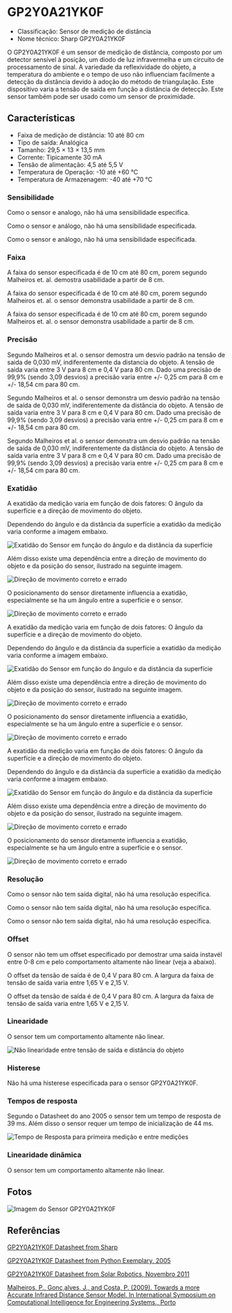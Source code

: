 # GP2Y0A21YK0F

- Classificação: Sensor de medição de distância
- Nome técnico: Sharp GP2Y0A21YK0F

O GP2Y0A21YK0F é um sensor de medição de distância, composto por um detector sensível à posição, um diodo de luz infravermelha e um circuito de processamento de sinal.
A variedade da reflexividade do objeto, a temperatura do ambiente e o tempo de uso não influenciam facilmente a detecção da distância devido à adoção do método de triangulação.
Este dispositivo varia a tensão de saída em função a distância de detecção. Este sensor também pode ser usado como um sensor de proximidade.

## Características

- Faixa de medição de distância: 10 até 80 cm
- Tipo de saída: Analógica
- Tamanho: 29,5 × 13 × 13,5 mm
- Corrente: Tipicamente 30 mA
- Tensão de alimentação: 4,5 até 5,5 V
- Temperatura de Operação: -10 até +60 °C
- Temperatura de Armazenagem: -40 até +70 °C 

### Sensibilidade

Como o sensor e analogo, não há uma sensibilidade especifica. 

Como o sensor e análogo, não há uma sensibilidade especificada. 

Como o sensor e análogo, não há uma sensibilidade especificada. 

### Faixa

A faixa do sensor especificada é de 10 cm até 80 cm, porem segundo Malheiros et. al. demostra usabilidade a partir de 8 cm.

A faixa do sensor especificada é de 10 cm até 80 cm, porem segundo Malheiros et. al. o sensor demonstra usabilidade a partir de 8 cm.

A faixa do sensor especificada é de 10 cm até 80 cm, porem segundo Malheiros et. al. o sensor demonstra usabilidade a partir de 8 cm.

### Precisão

Segundo Malheiros et al. o sensor demostra um desvio padrão na tensão de saida de 0,030 mV, indiferentemente da distancia do objeto. A tensão de saida varia entre 3 V para 8 cm e 0,4 V para 80 cm. Dado uma precisão de 99,9% (sendo 3,09 desvios) a precisão varia entre +/- 0,25 cm para 8 cm e +/- 18,54 cm para 80 cm.

Segundo Malheiros et al. o sensor demonstra um desvio padrão na tensão de saída de 0,030 mV, indiferentemente da distância do objeto. A tensão de saída varia entre 3 V para 8 cm e 0,4 V para 80 cm. Dado uma precisão de 99,9% (sendo 3,09 desvios) a precisão varia entre +/- 0,25 cm para 8 cm e +/- 18,54 cm para 80 cm.

Segundo Malheiros et al. o sensor demonstra um desvio padrão na tensão de saída de 0,030 mV, indiferentemente da distância do objeto. A tensão de saída varia entre 3 V para 8 cm e 0,4 V para 80 cm. Dado uma precisão de 99,9% (sendo 3,09 desvios) a precisão varia entre +/- 0,25 cm para 8 cm e +/- 18,54 cm para 80 cm.

### Exatidão

A exatidão da medição varia em função de dois fatores: O ângulo da superfície e a direção de movimento do objeto.

Dependendo do ângulo e da distância da superfície a exatidão da medição varia conforme a imagem embaixo.

![Exatidão do Sensor em função do ângulo e da distância da superfície](./imgs/GP2Y0A21YK0F_Exatidao_Angulo.png)

Além disso existe uma dependência entre a direção de movimento do objeto e da posição do sensor, ilustrado na seguinte imagem.

![Direção de movimento correto e errado](./imgs/GP2Y0A21YK0F_Posicao.png)

O posicionamento do sensor diretamente influencia a exatidão, especialmente se ha um ângulo entre a superfície e o sensor.

![Direção de movimento correto e errado](./imgs/GP2Y0A21YK0F_Exatidao_Posicao.png)

A exatidão da medição varia em função de dois fatores: O ângulo da superfície e a direção de movimento do objeto.

Dependendo do ângulo e da distância da superfície a exatidão da medição varia conforme a imagem embaixo.

![Exatidão do Sensor em função do ângulo e da distância da superfície](./imgs/GP2Y0A21YK0F_Exatidao_Angulo.png)

Além disso existe uma dependência entre a direção de movimento do objeto e da posição do sensor, ilustrado na seguinte imagem.

![Direção de movimento correto e errado](./imgs/GP2Y0A21YK0F_Posicao.png)

O posicionamento do sensor diretamente influencia a exatidão, especialmente se ha um ângulo entre a superfície e o sensor.

![Direção de movimento correto e errado](./imgs/GP2Y0A21YK0F_Exatidao_Posicao.png)

A exatidão da medição varia em função de dois fatores: O ângulo da superfície e a direção de movimento do objeto.

Dependendo do ângulo e da distância da superfície a exatidão da medição varia conforme a imagem embaixo.

![Exatidão do Sensor em função do ângulo e da distância da superfície](./imgs/GP2Y0A21YK0F_Exatidao_Angulo.png)

Além disso existe uma dependência entre a direção de movimento do objeto e da posição do sensor, ilustrado na seguinte imagem.

![Direção de movimento correto e errado](./imgs/GP2Y0A21YK0F_Posicao.png)

O posicionamento do sensor diretamente influencia a exatidão, especialmente se ha um ângulo entre a superfície e o sensor.

![Direção de movimento correto e errado](./imgs/GP2Y0A21YK0F_Exatidao_Posicao.png)

### Resolução

Como o sensor não tem saída digital, não há uma resolução especifica.

Como o sensor não tem saída digital, não há uma resolução específica.

Como o sensor não tem saída digital, não há uma resolução específica.

### Offset

O sensor não tem um offset especificado por demostrar uma saida instavél entre 0-8 cm e pelo comportamento altamente não linear (veja a abaixo). 

O offset da tensão de saída é de 0,4 V para 80 cm. A largura da faixa de tensão de saída varia entre 1,65 V e 2,15 V.

O offset da tensão de saída é de 0,4 V para 80 cm. A largura da faixa de tensão de saída varia entre 1,65 V e 2,15 V.

### Linearidade

O sensor tem um comportamento altamente não linear. 

![Não linearidade entre tensão de saída e distância do objeto](./imgs/GP2Y0A21YK0F_Linearidade.png)

### Histerese

Não há uma histerese especificada para o sensor GP2Y0A21YK0F.

### Tempos de resposta

Segundo o Datasheet do ano 2005 o sensor tem um tempo de resposta de 39 ms. Além disso o sensor requer um 
tempo de inicialização de 44 ms.

![Tempo de Resposta para primeira medição e entre medições](./imgs/GP2Y0A21YK0F_Tempo_de_Resposta.png)

### Linearidade dinâmica

O sensor tem um comportamento altamente não linear. 

## Fotos

![Imagem do Sensor GP2Y0A21YK0F](./imgs/GP2Y0A21YK0F.png)

## Referências

[GP2Y0A21YK0F Datasheet from Sharp](https://global.sharp/products/device/lineup/data/pdf/datasheet/gp2y0a21yk_e.pdf)

[GP2Y0A21YK0F Datasheet from Python Exemplary, 2005](http://www.python-exemplary.com/download/GP2Y0A21YK.pdf)

[GP2Y0A21YK0F Datasheet from Solar Robotics, Novembro 2011](https://solarbotics.com/wp-content/uploads/airrs-manual-35238-nov-7-2011.pdf)

[Malheiros, P., Gonc¸alves, J., and Costa, P. (2009). Towards a more Accurate Infrared Distance Sensor Model. In International Symposium on Computational Intelligence for Engineering Systems., Porto](https://pdfs.semanticscholar.org/8d5d/4d42800577d6fba17208f31046f39feaff30.pdf)
